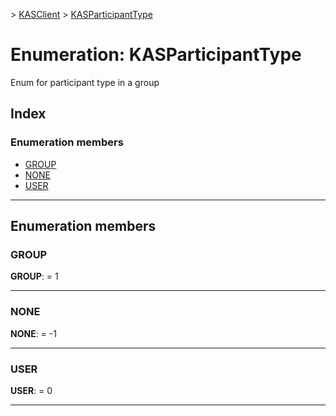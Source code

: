 [](../README.md) > [KASClient](../modules/kasclient.md) > [KASParticipantType](../enums/kasclient.kasparticipanttype.md)

# Enumeration: KASParticipantType

Enum for participant type in a group
## Index

### Enumeration members

* [GROUP](kasclient.kasparticipanttype.md#group)
* [NONE](kasclient.kasparticipanttype.md#none)
* [USER](kasclient.kasparticipanttype.md#user)

---

## Enumeration members

<a id="group"></a>

###  GROUP

**GROUP**:  = 1

___

<a id="none"></a>

###  NONE

**NONE**:  =  -1

___

<a id="user"></a>

###  USER

**USER**:  = 0

___

